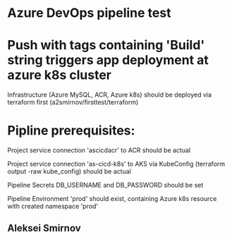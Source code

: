 # Azure DevOps pipeline test
# Push with tags containing 'Build' string triggers app deployment at azure k8s cluster
Infrastructure (Azure MySQL, ACR, Azure k8s) should be deployed via terraform first
(a2smirnov/firsttest/terraform)

# Pipline prerequisites:
Project service connection 'ascicdacr' to ACR should be actual

Project service connection 'as-cicd-k8s' to AKS via KubeConfig (terraform output -raw kube_config) should be actual

Pipeline Secrets DB_USERNAME and DB_PASSWORD should be set

Pipeline Environment 'prod' should exist, containing Azure k8s resource with created namespace 'prod'


## Aleksei Smirnov